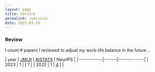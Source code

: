 ```yaml
---
layout: page
title: Service
permalink: /service/
date: 2023-03-29
---
```


### Review

I count # papers I reviewed to adjust my work-life balance in the future...

| year | [JMLR](https://www.jmlr.org/) | [AISTATS](https://aistats.org/) | NeurIPS |
|------------:|------:|------:------:|
| 2023 |  1 |  | ? |
| 2022 |  1 | [4](http://aistats.org/aistats2023/reviewers.html) |  |
